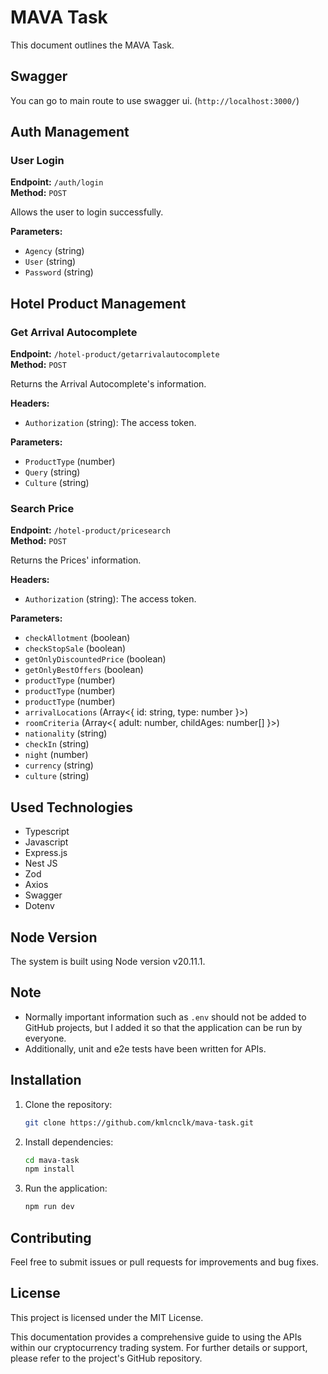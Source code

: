 # MAVA Task

This document outlines the MAVA Task.

## Swagger 

You can go to main route to use swagger ui. (`http://localhost:3000/`) 

## Auth Management

### User Login

**Endpoint:** `/auth/login`  
**Method:** `POST`

Allows the user to login successfully.

**Parameters:**
- `Agency` (string)
- `User` (string)
- `Password` (string)

## Hotel Product Management

### Get Arrival Autocomplete

**Endpoint:** `/hotel-product/getarrivalautocomplete`  
**Method:** `POST`

Returns the Arrival Autocomplete's information.

**Headers:**
- `Authorization` (string): The access token.

**Parameters:**
- `ProductType` (number)
- `Query` (string)
- `Culture` (string)

### Search Price

**Endpoint:** `/hotel-product/pricesearch`  
**Method:** `POST`

Returns the Prices' information.

**Headers:**
- `Authorization` (string): The access token.

**Parameters:**
- `checkAllotment` (boolean)
- `checkStopSale` (boolean)
- `getOnlyDiscountedPrice` (boolean)
- `getOnlyBestOffers` (boolean)
- `productType` (number)
- `productType` (number)
- `productType` (number)
- `arrivalLocations` (Array<{ id: string, type: number }>)
- `roomCriteria` (Array<{ adult: number, childAges: number[] }>)
- `nationality` (string)
- `checkIn` (string)
- `night` (number)
- `currency` (string)
- `culture` (string)

## Used Technologies

- Typescript
- Javascript
- Express.js
- Nest JS
- Zod
- Axios
- Swagger
- Dotenv

## Node Version

The system is built using Node version v20.11.1.

## Note

- Normally important information such as `.env` should not be added to GitHub projects, but I added it so that the application can be run by everyone.
- Additionally, unit and e2e tests have been written for APIs.

## Installation

1. Clone the repository:
    ```bash
    git clone https://github.com/kmlcnclk/mava-task.git
    ```
2. Install dependencies:
    ```bash
    cd mava-task
    npm install
    ```
3. Run the application:
    ```bash
    npm run dev
    ```

## Contributing

Feel free to submit issues or pull requests for improvements and bug fixes.

## License

This project is licensed under the MIT License.

This documentation provides a comprehensive guide to using the APIs within our cryptocurrency trading system. For further details or support, please refer to the project's GitHub repository.
